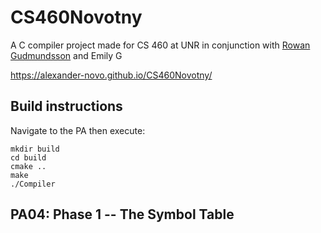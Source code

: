 # CS460Novotny

A C compiler project made for CS 460 at UNR in conjunction with [Rowan Gudmundsson](https://github.com/Rowan-Gudmundsson/) and Emily G

https://alexander-novo.github.io/CS460Novotny/

## Build instructions
Navigate to the PA then execute:
```shell
mkdir build
cd build
cmake ..
make
./Compiler
```
## PA04: Phase 1 -- The Symbol Table
